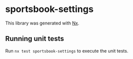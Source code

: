 # sportsbook-settings

This library was generated with [Nx](https://nx.dev).

## Running unit tests

Run `nx test sportsbook-settings` to execute the unit tests.

